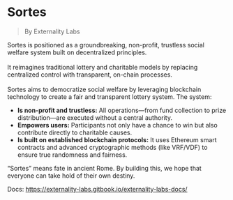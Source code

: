 # Sortes

> By Externality Labs

Sortes is positioned as a groundbreaking, non-profit, trustless social welfare system built on decentralized principles. \
\
It reimagines traditional lottery and charitable models by replacing centralized control with transparent, on-chain processes.\
\
Sortes aims to democratize social welfare by leveraging blockchain technology to create a fair and transparent lottery system. The system:

* **Is non-profit and trustless:** All operations—from fund collection to prize distribution—are executed without a central authority.
* **Empowers users:** Participants not only have a chance to win but also contribute directly to charitable causes.
* **Is built on established blockchain protocols:** It uses Ethereum smart contracts and advanced cryptographic methods (like VRF/VDF) to ensure true randomness and fairness.

“Sortes” means fate in ancient Rome. By building this, we hope that everyone can take hold of their own destiny.

Docs: https://externality-labs.gitbook.io/externality-labs-docs/
